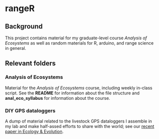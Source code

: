 # rangeR

## Background 

This project contains material for my graduate-level course *Analysis of Ecosystems* as well as random materials for R, arduino, and range science in general. 

## Relevant folders 

### Analysis of Ecosystems 

Material for the *Analysis of Ecosystems* course, including weekly in-class script. See the **README** for information about the file structure and **anal_eco_syllabus** for information about the course. 

### DIY GPS dataloggers 

A dump of material related to the livestock GPS dataloggers I assemble in my lab and make half-assed efforts to share with the world; see our [recent paper in Ecology & Evolution](https://onlinelibrary.wiley.com/doi/full/10.1002/ece3.4094).  
